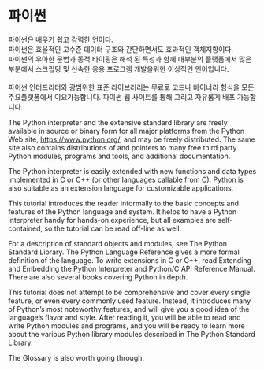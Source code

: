 # 파이썬
파이썬은 배우기 쉽고 강력한 언어다.<br>
파이썬은 효율적인 고수준 데이터 구조와 간단하면서도 효과적인 객체지향이다.<br>
파이썬의 우아한 문법과 동적 타이핑은 해석 된 특성과 함께 대부분의 플랫폼에서 많은 부분에서 스크립팅 및 신속한 응용 프로그램 개발을위한 이상적인 언어입니다.<br><br>
파이썬 인터프리터와 광범위한 표준 라이브러리는 무료로 코드나 바이너리 형식을 모든 주요플랫폼에서 이요가능합니다. 파이썬 웹 사이트를 통해 그리고 자유롭게 배포 가능합니다.<br>

The Python interpreter and the extensive standard library are freely available in source or binary form for all major platforms from the Python Web site, https://www.python.org/, and may be freely distributed. The same site also contains distributions of and pointers to many free third party Python modules, programs and tools, and additional documentation.

The Python interpreter is easily extended with new functions and data types implemented in C or C++ (or other languages callable from C). Python is also suitable as an extension language for customizable applications.

This tutorial introduces the reader informally to the basic concepts and features of the Python language and system. It helps to have a Python interpreter handy for hands-on experience, but all examples are self-contained, so the tutorial can be read off-line as well.

For a description of standard objects and modules, see The Python Standard Library. The Python Language Reference gives a more formal definition of the language. To write extensions in C or C++, read Extending and Embedding the Python Interpreter and Python/C API Reference Manual. There are also several books covering Python in depth.

This tutorial does not attempt to be comprehensive and cover every single feature, or even every commonly used feature. Instead, it introduces many of Python’s most noteworthy features, and will give you a good idea of the language’s flavor and style. After reading it, you will be able to read and write Python modules and programs, and you will be ready to learn more about the various Python library modules described in The Python Standard Library.

The Glossary is also worth going through.

